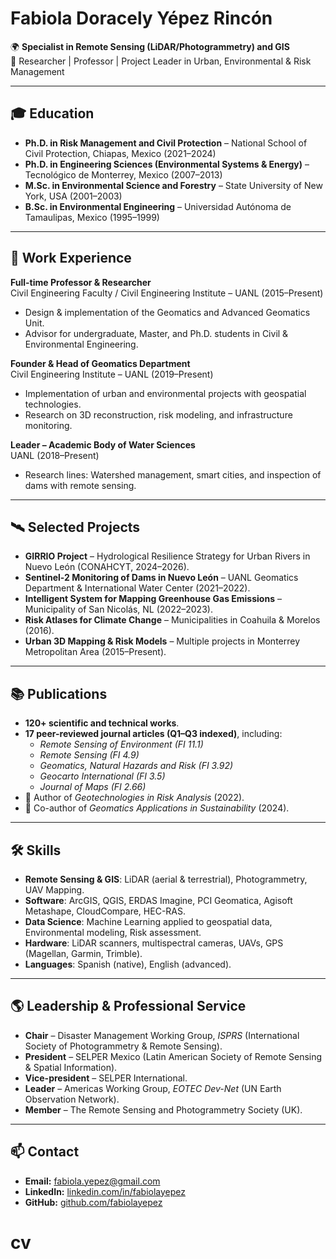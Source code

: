 # Fabiola Doracely Yépez Rincón  

🌍 **Specialist in Remote Sensing (LiDAR/Photogrammetry) and GIS**  
📌 Researcher | Professor | Project Leader in Urban, Environmental & Risk Management  

---

## 🎓 Education  

- **Ph.D. in Risk Management and Civil Protection** – National School of Civil Protection, Chiapas, Mexico (2021–2024)  
- **Ph.D. in Engineering Sciences (Environmental Systems & Energy)** – Tecnológico de Monterrey, Mexico (2007–2013)  
- **M.Sc. in Environmental Science and Forestry** – State University of New York, USA (2001–2003)  
- **B.Sc. in Environmental Engineering** – Universidad Autónoma de Tamaulipas, Mexico (1995–1999)  

---

## 💼 Work Experience  

**Full-time Professor & Researcher**  
Civil Engineering Faculty / Civil Engineering Institute – UANL (2015–Present)  
- Design & implementation of the Geomatics and Advanced Geomatics Unit.  
- Advisor for undergraduate, Master, and Ph.D. students in Civil & Environmental Engineering.  

**Founder & Head of Geomatics Department**  
Civil Engineering Institute – UANL (2019–Present)  
- Implementation of urban and environmental projects with geospatial technologies.  
- Research on 3D reconstruction, risk modeling, and infrastructure monitoring.  

**Leader – Academic Body of Water Sciences**  
UANL (2018–Present)  
- Research lines: Watershed management, smart cities, and inspection of dams with remote sensing.  

---

## 🛰️ Selected Projects  

- **GIRRIO Project** – Hydrological Resilience Strategy for Urban Rivers in Nuevo León (CONAHCYT, 2024–2026).  
- **Sentinel-2 Monitoring of Dams in Nuevo León** – UANL Geomatics Department & International Water Center (2021–2022).  
- **Intelligent System for Mapping Greenhouse Gas Emissions** – Municipality of San Nicolás, NL (2022–2023).  
- **Risk Atlases for Climate Change** – Municipalities in Coahuila & Morelos (2016).  
- **Urban 3D Mapping & Risk Models** – Multiple projects in Monterrey Metropolitan Area (2015–Present).  

---

## 📚 Publications  

- **120+ scientific and technical works**.  
- **17 peer-reviewed journal articles (Q1–Q3 indexed)**, including:  
  - *Remote Sensing of Environment (FI 11.1)*  
  - *Remote Sensing (FI 4.9)*  
  - *Geomatics, Natural Hazards and Risk (FI 3.92)*  
  - *Geocarto International (FI 3.5)*  
  - *Journal of Maps (FI 2.66)*  
- 📖 Author of *Geotechnologies in Risk Analysis* (2022).  
- 📖 Co-author of *Geomatics Applications in Sustainability* (2024).  

---

## 🛠️ Skills  

- **Remote Sensing & GIS**: LiDAR (aerial & terrestrial), Photogrammetry, UAV Mapping.  
- **Software**: ArcGIS, QGIS, ERDAS Imagine, PCI Geomatica, Agisoft Metashape, CloudCompare, HEC-RAS.  
- **Data Science**: Machine Learning applied to geospatial data, Environmental modeling, Risk assessment.  
- **Hardware**: LiDAR scanners, multispectral cameras, UAVs, GPS (Magellan, Garmin, Trimble).  
- **Languages**: Spanish (native), English (advanced).  

---

## 🌎 Leadership & Professional Service  

- **Chair** – Disaster Management Working Group, *ISPRS* (International Society of Photogrammetry & Remote Sensing).  
- **President** – SELPER Mexico (Latin American Society of Remote Sensing & Spatial Information).  
- **Vice-president** – SELPER International.  
- **Leader** – Americas Working Group, *EOTEC Dev-Net* (UN Earth Observation Network).  
- **Member** – The Remote Sensing and Photogrammetry Society (UK).  

---

## 📫 Contact  

- **Email:** fabiola.yepez@gmail.com  
- **LinkedIn:** [linkedin.com/in/fabiolayepez](https://linkedin.com/in/fabiolayepez)  
- **GitHub:** [github.com/fabiolayepez](https://github.com/fabiolayepez)  
# cv
